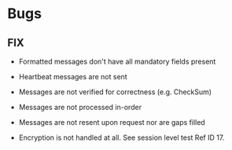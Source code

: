 # Bugs

## FIX

  * Formatted messages don't have all mandatory fields present

  * Heartbeat messages are not sent

  * Messages are not verified for correctness (e.g. CheckSum)

  * Messages are not processed in-order

  * Messages are not resent upon request nor are gaps filled

  * Encryption is not handled at all. See session level test Ref ID 17.
